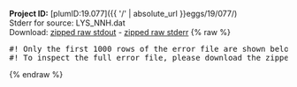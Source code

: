 **Project ID:** [plumID:19.077]({{ '/' | absolute_url }}eggs/19/077/)  
Stderr for source:  LYS_NNH.dat   
Download: [zipped raw stdout](LYS_NNH.dat.plumed_master.stdout.txt.zip) - [zipped raw stderr](LYS_NNH.dat.plumed_master.stderr.txt.zip) 
{% raw %}
<pre>
#! Only the first 1000 rows of the error file are shown below
#! To inspect the full error file, please download the zipped raw stderr file above
</pre>
{% endraw %}
